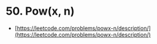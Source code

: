 # 50. Pow(x, n)

- [https://leetcode.com/problems/powx-n/description/](https://leetcode.com/problems/powx-n/description/)
